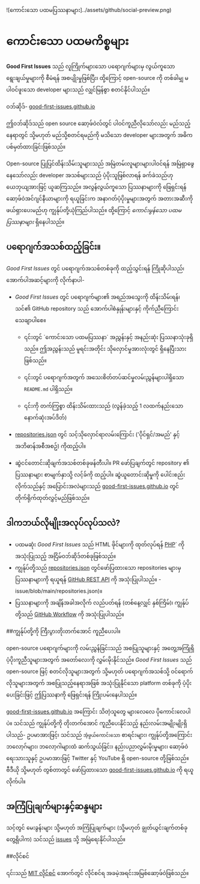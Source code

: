 ![ကောင်းသော ပထမပြဿနာများ]../assets/github/social-preview.png)

# ကောင်းသော ပထမကိစ္စများ

**Good First Issues** သည် လူကြိုက်များသော ပရောဂျက်များမှ လွယ်ကူသော ရွေးချယ်မှုများကို စီမံရန် အစပျိုးမှုဖြစ်ပြီး၊ ထို့ကြောင့် open-source ကို တစ်ခါမျှ မပါဝင်ဖူးသော developer များသည် လျှင်မြန်စွာ စတင်နိုင်ပါသည်။

ဝဘ်ဆိုဒ်- [good-first-issues.github.io](https://good-first-issues.github.io)

ဤဝဘ်ဆိုဒ်သည် open source ဆော့ဖ်ဝဲလ်တွင် ပါဝင်ကူညီလိုသော်လည်း မည်သည့်နေရာတွင် သို့မဟုတ် မည်သို့စတင်ရမည်ကို မသိသော developer များအတွက် အဓိက ပစ်မှတ်ထားခြင်းဖြစ်သည်။

Open-source ပြုပြင်ထိန်းသိမ်းသူများသည် အမြဲတမ်းလူများများပါဝင်ရန် အမြဲရှာဖွေနေသော်လည်း developer အသစ်များသည် ပံ့ပိုးသူဖြစ်လာရန် ခက်ခဲသည်ဟု ယေဘုယျအားဖြင့် ယူဆကြသည်။ အလွန်လွယ်ကူသော ပြဿနာများကို ဖြေရှင်းရန် ဆော့ဖ်ဝဲအင်ဂျင်နီယာများကို ရယူခြင်းက အနာဂတ်ပံ့ပိုးမှုများအတွက် အတားအဆီးကို ဖယ်ရှားပေးမည်ဟု ကျွန်ုပ်တို့ယုံကြည်ပါသည်။ ထို့ကြောင့် *ကောင်းမွန်သော ပထမပြဿနာများ* ရှိနေပါသည်။

## ပရောဂျက်အသစ်ထည့်ခြင်း။

*Good First Issues* တွင် ပရောဂျက်အသစ်တစ်ခုကို ထည့်သွင်းရန် ကြိုဆိုပါသည်၊ အောက်ပါအဆင့်များကို လိုက်နာပါ-

- *Good First Issues* တွင် ပရောဂျက်များ၏ အရည်အသွေးကို ထိန်းသိမ်းရန်၊ သင်၏ GitHub repository သည် အောက်ပါစံနှုန်းများနှင့် ကိုက်ညီကြောင်း သေချာပါစေ။

     - ၎င်းတွင် `ကောင်းသော ပထမပြဿနာ´ အညွှန်းနှင့် အနည်းဆုံး ပြဿနာသုံးခုရှိသည်။ ဤအညွှန်းသည် မူရင်းအတိုင်း သိုလှောင်မှုအားလုံးတွင် ရှိနေပြီးသားဖြစ်သည်။

     - ၎င်းတွင် ပရောဂျက်အတွက် အသေးစိတ်တပ်ဆင်မှုလမ်းညွှန်များပါရှိသော `README.md` ပါရှိသည်။

     - ၎င်းကို တက်ကြွစွာ ထိန်းသိမ်းထားသည် (လွန်ခဲ့သည့် 1 လထက်နည်းသော နောက်ဆုံးအပ်ဒိတ်)

- [repositories.json](https://github.com/gomzyakov/good-first-issue/blob/main/repositories.json) တွင် သင့်သိုလှောင်ရာလမ်းကြောင်း ('ပိုင်ရှင်/အမည်' နှင့် အဘိဓာန်အစီအစဥ်) ကိုထည့်ပါ။

- ဆွဲငင်တောင်းဆိုချက်အသစ်တစ်ခုဖန်တီးပါ။ PR ဖော်ပြချက်တွင် repository ၏ ပြဿနာများ စာမျက်နှာသို့ လင့်ခ်ကို ထည့်ပါ။ ဆွဲယူတောင်းဆိုမှုကို ပေါင်းစည်းလိုက်သည်နှင့် အပြောင်းအလဲများသည် [good-first-issues.github.io](https://good-first-issues.github.io) တွင် တိုက်ရိုက်ထုတ်လွှင့်မည်ဖြစ်သည်။

## ဒါကဘယ်လိုမျိုးအလုပ်လုပ်သလဲ?

- ပထမဆုံး *Good First Issues* သည် HTML ဖိုင်များကို ထုတ်လုပ်ရန် [PHP](https://www.php.net)` ကို အသုံးပြုသည့် အငြိမ်ဝဘ်ဆိုဒ်တစ်ခုဖြစ်သည်။
- ကျွန်ုပ်တို့သည် [repositories.json](https://github.com/gomzyakov/good-first) တွင်ဖော်ပြထားသော repositories များမှ ပြဿနာများကို ရယူရန် [GitHub REST API](https://docs.github.com/en/rest) ကို အသုံးပြုပါသည်။ -issue/blob/main/repositories.json)။
- ပြဿနာများကို အချိန်အခါအလိုက် လည်ပတ်ရန် (တစ်နေ့လျှင် နှစ်ကြိမ်)၊ ကျွန်ုပ်တို့သည် [GitHub Workflow](https://docs.github.com/en/actions/using-workflows) ကို အသုံးပြုပါသည်။

##ကျွန်ုပ်တို့ကို ကြီးပွားတိုးတက်အောင် ကူညီပေးပါ။

open-source ပရောဂျက်များကို လမ်းညွှန်ခြင်းသည် အစပြုသူများနှင့် အတွေ့အကြုံရှိ ပံ့ပိုးကူညီသူများအတွက် အတော်လေးကို လွှမ်းမိုးနိုင်သည်။ *Good First Issues* သည် open-source ဖြင့် စတင်လိုသူများအတွက် သို့မဟုတ် ပရောဂျက်အသစ်သို့ ဝင်ရောက်လိုသူများအတွက် အစပြုသည့်နေရာအဖြစ် အသုံးပြုနိုင်သော platform တစ်ခုကို ပံ့ပိုးပေးခြင်းဖြင့် ဤပြဿနာကို ဖြေရှင်းရန် ကြိုးပမ်းနေပါသည်။

[good-first-issues.github.io](https://good-first-issues.github.io) အကြောင်း သိတဲ့သူတွေ များလေလေ ပိုကောင်းလေပါပဲ။ သင်သည် ကျွန်ုပ်တို့ကို တိုးတက်အောင် ကူညီပေးနိုင်သည့် နည်းလမ်းအမျိုးမျိုးရှိပါသည်- ဥပမာအားဖြင့်၊ သင်သည် `အံ့ဖွယ်ကောင်းသော` စာရင်းများ၊ ကျွန်ုပ်တို့အကြောင်း ဘလော့ဂ်များ၊ ဘလော့ဂါများထံ ဆက်သွယ်ခြင်း၊ နည်းပညာလွှမ်းမိုးမှုများ၊ ဆော့ဖ်ဝဲရေးသားသူနှင့် ဥပမာအားဖြင့် Twitter နှင့် YouTube ရှိ open-source တို့ဖြစ်သည်။ ဗီဒီယို သို့မဟုတ် တွစ်တာတွင် ဖော်ပြထားသော [good-first-issues.github.io](https://good-first-issues.github.io) ကို ရယူလိုက်ပါ။

## အကြံပြုချက်များနှင့်ဆန္ဒများ

သင့်တွင် မေးခွန်းများ သို့မဟုတ် အကြံပြုချက်များ (သို့မဟုတ် ချွတ်ယွင်းချက်တစ်ခုတွေ့ရှိပါက) သင်သည် [issues](https://github.com/good-first-issues/good-first-issues.github.io/issues) သို့ အမြဲရေးနိုင်ပါသည်။

##လိုင်စင်

၎င်းသည် [MIT လိုင်စင်](https://github.com/good-first-issues/good-first-issues.github.io/blob/main/LICENSE) အောက်တွင် လိုင်စင်ရ အခမဲ့အရင်းအမြစ်ဆော့ဖ်ဝဲဖြစ်သည်။